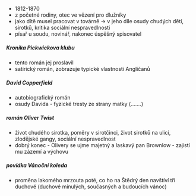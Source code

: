 - 1812-1870
- z početné rodiny, otec ve vězení pro dlužníky
- jako dítě musel pracovat v továrně -> v jeho díle osudy chudých dětí, sirotků, kritika sociální nespravedlnosti
- písař u soudu, novinář, nakonec úspěšný spisovatel
##### Kronika Pickwickova klubu
- tento román jej proslavil
- satirický román, zobrazuje typické vlastnosti Angličanů
##### David Copperfield
- autobiografický román
- osudy Davida - fyzické tresty ze strany matky (.......)
##### román Oliver Twist
- život chudého sirotka, poměry v sirotčinci, život sirotků na ulici, zlodějské gangy, sociální nespravedlnost
- dobrý konec - Olivery se ujme majetný a laskavý pan Brownlow - zajistí mu zázemí a výchovu
##### povídka Vánoční koleda
- proměna lakomého mrzouta poté, co ho na Štědrý den navštíví tři duchové (duchové minulých, současných a budoucích vánoc)